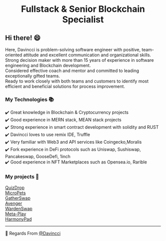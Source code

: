 <h1 align="center">Fullstack & Senior Blockchain Specialist</h1>

## Hi there! :smile: 

Here, Davincci is problem-solving software engineer with positive, team-oriented attitude and excellent communication and organizational skills.<br>
Strong decision maker with more than 15 years of experience in software engineering and Blockchain development. <br>
Considered effective coach and mentor and committed to leading exceptionally gifted teams. <br>
Ready to work closely with both teams and customers to identify most efficient and beneficial solutions for process improvement.<br>

### My Technologies :books:
:heavy_check_mark: Great knowledge in Blockchain & Cryptocurrency projects<br>
:heavy_check_mark: Good experience in MERN stack, MEAN stack projects<br>
:heavy_check_mark: Strong experience in smart contract development with solidity and RUST<br>
:heavy_check_mark: Davincci loves to use remix IDE, Truffle<br>
:heavy_check_mark: Very familiar with Web3 and API services like Coingecko,Moralis<br>
:heavy_check_mark: Fork experience in DeFi protocols such as Uniswap, Sushiswap, Pancakeswap, GooseDefi, 1inch<br>
:heavy_check_mark: Good experience in NFT Marketplaces such as Opensea.io, Rarible<br>

### My projects :star2:
[QuizDrop](https://quizdrop.net/)<br>
[MicroPets](https://micropets.io/)<br>
[GatherSwap](https://gatherswap.netlify.app/swap/)<br>
[Avenger](https://avenger-coin.vercel.app)<br>
[WardenSwap](https://wardenswap.netlify.app/)<br>
[Meta-Play](https://meta-play.app/)<br>
[HarmonyPad](https://www.harmonypad.io/)<br>

<hr/>

:pray: Regards From [@Davincci](https://github.com/davincci9412)
